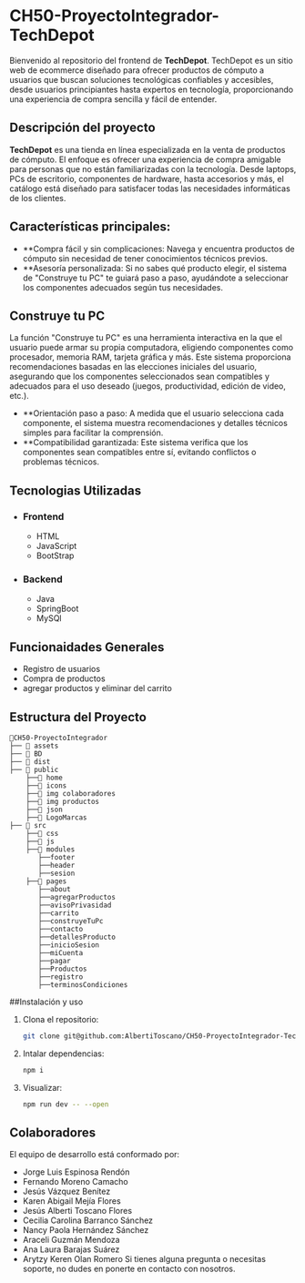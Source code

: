 # CH50-ProyectoIntegrador-TechDepot

Bienvenido al repositorio del frontend de **TechDepot**. TechDepot es un sitio web de ecommerce diseñado para ofrecer productos de cómputo a usuarios que buscan soluciones tecnológicas confiables y accesibles, desde usuarios principiantes hasta expertos en tecnología, proporcionando una experiencia de compra sencilla y fácil de entender.

## Descripción del proyecto
**TechDepot** es una tienda en línea especializada en la venta de productos de cómputo. El enfoque es ofrecer una experiencia de compra amigable para personas que no están familiarizadas con la tecnología. Desde laptops, PCs de escritorio, componentes de hardware, hasta accesorios y más, el catálogo está diseñado para satisfacer todas las necesidades informáticas de los clientes.

## Características principales:
- **Compra fácil y sin complicaciones: Navega y encuentra productos de cómputo sin necesidad de tener conocimientos técnicos previos.
- **Asesoría personalizada: Si no sabes qué producto elegir, el sistema de "Construye tu PC" te guiará paso a paso, ayudándote a seleccionar los componentes adecuados según tus necesidades.

## Construye tu PC
La función "Construye tu PC" es una herramienta interactiva en la que el usuario puede armar su propia computadora, eligiendo componentes como procesador, memoria RAM, tarjeta gráfica y más. Este sistema proporciona recomendaciones basadas en las elecciones iniciales del usuario, asegurando que los componentes seleccionados sean compatibles y adecuados para el uso deseado (juegos, productividad, edición de video, etc.).
- **Orientación paso a paso: A medida que el usuario selecciona cada componente, el sistema muestra recomendaciones y detalles técnicos simples para facilitar la comprensión.
- **Compatibilidad garantizada: Este sistema verifica que los componentes sean compatibles entre sí, evitando conflictos o problemas técnicos.

## Tecnologias Utilizadas
- ### Frontend
  - HTML
  - JavaScript
  - BootStrap
- ### Backend
  - Java
  - SpringBoot
  - MySQl

 ## Funcionaidades Generales
 - Registro de usuarios
 - Compra de productos
 - agregar productos y eliminar del carrito

## Estructura del Proyecto
```plaintext
📂CH50-ProyectoIntegrador
├── 📂 assets
├── 📂 BD
├── 📂 dist
├── 📂 public
    ├──📂 home
    ├──📂 icons
    ├──📂 img colaboradores
    ├──📂 img productos
    ├──📂 json
    ├──📂 LogoMarcas
├── 📂 src
    ├──📂 css
    ├──📂 js
    ├──📂 modules
       ├──footer
       ├──header
       ├──sesion
    ├──📂 pages
       ├──about
       ├──agregarProductos
       ├──avisoPrivasidad
       ├──carrito
       ├──construyeTuPc
       ├──contacto
       ├──detallesProducto
       ├──inicioSesion
       ├──miCuenta
       ├──pagar
       ├──Productos
       ├──registro
       ├──terminosCondiciones

```

##Instalación y uso

1. Clona el repositorio:
   ```bash
   git clone git@github.com:AlbertiToscano/CH50-ProyectoIntegrador-TechDepot.git

2. Intalar dependencias:
   ```bash
   npm i

3. Visualizar:
   ```bash
   npm run dev -- --open

## Colaboradores
El equipo de desarrollo está conformado por:
- Jorge Luis Espinosa Rendón
- Fernando Moreno Camacho 
- Jesús Vázquez Benítez 
- Karen Abigail Mejía Flores
- Jesús Alberti Toscano Flores
- Cecilia Carolina Barranco Sánchez
- Nancy Paola Hernández Sánchez
- Araceli Guzmán Mendoza 
- Ana Laura Barajas Suárez
- Arytzy Keren Olan Romero
Si tienes alguna pregunta o necesitas soporte, no dudes en ponerte en contacto con nosotros.


